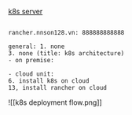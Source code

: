 
[k8s server](https://docs.google.com/spreadsheets/d/1G205S53jy9MoizFC-lr-3cHk0E3GfvweR6Ts0PqGnDw/edit?gid=0#gid=0)


```

```

```
rancher.nnson128.vn: 888888888888

```

```
general: 1. none
3. none (title: k8s architecture) 
- on premise: 

- cloud unit:
6. install k8s on cloud
13, install rancher on cloud

```

![[k8s deployment flow.png]]

